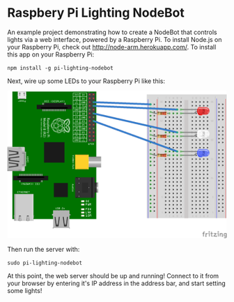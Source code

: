 Raspbery Pi Lighting NodeBot
============================

An example project demonstrating how to create a NodeBot that controls lights via a web interface, powered by a Raspberry Pi. To install Node.js on your Raspberry Pi, check out http://node-arm.herokuapp.com/. To install this app on your Raspberry Pi:

```
npm install -g pi-lighting-nodebot
```

Next, wire up some LEDs to your Raspberry Pi like this:

![Wiring Diagram](wiring_diagram.png "Wiring Diagram")

Then run the server with:

```
sudo pi-lighting-nodebot
```

At this point, the web server should be up and running! Connect to it from your browser by entering it's IP address in the address bar, and start setting some lights!